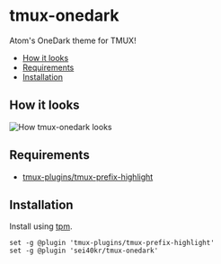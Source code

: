 # tmux-onedark

Atom's OneDark theme for TMUX!

<!-- vim-markdown-toc GFM -->

- [How it looks](#how-it-looks)
- [Requirements](#requirements)
- [Installation](#installation)

<!-- vim-markdown-toc -->

## How it looks

![How tmux-onedark looks](https://raw.githubusercontent.com/sei40kr/tmux-onedark/master/screenshot.png)

## Requirements

* [tmux-plugins/tmux-prefix-highlight](https://github.com/tmux-plugins/tmux-prefix-highlight)

## Installation

Install using [tpm](https://github.com/tmux-plugins/tpm).

```tmux
set -g @plugin 'tmux-plugins/tmux-prefix-highlight'
set -g @plugin 'sei40kr/tmux-onedark'
```
